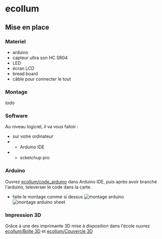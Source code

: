 # ecollum

## Mise en place

### Materiel

- arduino
- capteur ultra son HC SR04
- LED
- écran LCD
- bread board
- câble pour connecter le tout

### Montage

*todo*

### Software

Au niveau logiciel, il va vous falloir :
- sur votre ordinateur
- - Arduino IDE
- - scketchup pro

### Arduino 

Ouvrez [ecollum/code_arduino](https://github.com/brikodepo/ecollum) dans Arduino IDE, puis après avoir branché l'arduino, televerser le code dans la carte.

- faite le montage comme si dessus
![montage arduino](https://user-images.githubusercontent.com/89474293/192006882-d2323c27-a2ad-4814-84e4-723b7f64150f.png)
![montage arduino sheet](https://user-images.githubusercontent.com/89474293/192007274-1febec51-7df4-49d0-b350-a4645d45d7e6.png)


### Impression 3D

Grâce à une des imprimante 3D mise à disposition dans l'école ouvrez [ecollum/Boîte 3D](https://github.com/brikodepo/ecollum) et [ecollum/Couvercle 3D](https://github.com/brikodepo/ecollum)

